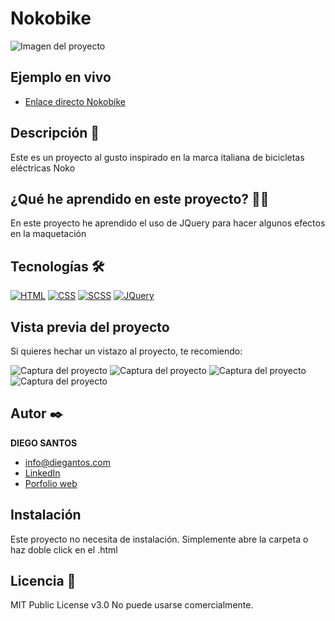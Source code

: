 # Nokobike
![Imagen del proyecto](https://user-images.githubusercontent.com/118907489/204326885-1efa278e-a114-4665-84c8-bb3d8a1858f0.png)

## Ejemplo en vivo
- [Enlace directo Nokobike](https://clever-longma-58801e.netlify.app)
<!-- - [URL-de-la-api](URL-de-la-api) -->

## Descripción 📑

Este es un proyecto al gusto inspirado en la marca italiana de bicicletas eléctricas Noko

## ¿Qué he aprendido en este proyecto? 🙇🏻 

En este proyecto he aprendido el uso de JQuery para hacer algunos efectos en la maquetación

## Tecnologías 🛠
<!-- Iconos sacados de: https://github.com/hendrasob/badges/blob/master/README.md y https://github.com/alexandresanlim/Badges4-README.md-Profile -->
[![HTML](https://img.shields.io/badge/HTML5-E34F26?style=for-the-badge&logo=html5&logoColor=white)](https://es.wikipedia.org/wiki/HTML5)
[![CSS](https://img.shields.io/badge/CSS3-1572B6?style=for-the-badge&logo=css3&logoColor=white)](https://es.wikipedia.org/wiki/CSS)
[![SCSS](https://img.shields.io/badge/Sass-CC6699?style=for-the-badge&logo=sass&logoColor=white)](https://es.wikipedia.org/wiki/SCSS)
[![JQuery](https://img.shields.io/badge/jQuery-0769AD?style=for-the-badge&logo=jquery&logoColor=white)](https://es.wikipedia.org/wiki/JQuery)

## Vista previa del proyecto
Si quieres hechar un vistazo al proyecto, te recomiendo:

![Captura del proyecto](https://user-images.githubusercontent.com/118907489/204326889-c2841acd-bcc9-4a68-b420-d767eb86f677.png)
![Captura del proyecto](https://user-images.githubusercontent.com/118907489/204326890-27268e03-7159-4f33-b028-9fe597d4f1b9.png)
![Captura del proyecto](https://user-images.githubusercontent.com/118907489/204326898-7694dfd4-b301-4afe-ad68-dd5178643a10.png)
![Captura del proyecto](https://user-images.githubusercontent.com/118907489/204326902-faae74da-e57b-43ce-bc32-56a02ce59be7.png)

## Autor ✒️
**DIEGO SANTOS**

* [info@diegantos.com](info@diegantos.com)
* [LinkedIn](https://www.linkedin.com/in/diegantos/)
* [Porfolio web](https://diegantos.com)

## Instalación 
Este proyecto no necesita de instalación. Simplemente abre la carpeta o haz doble click en el .html
  
## Licencia 📄
MIT Public License v3.0
No puede usarse comercialmente.
